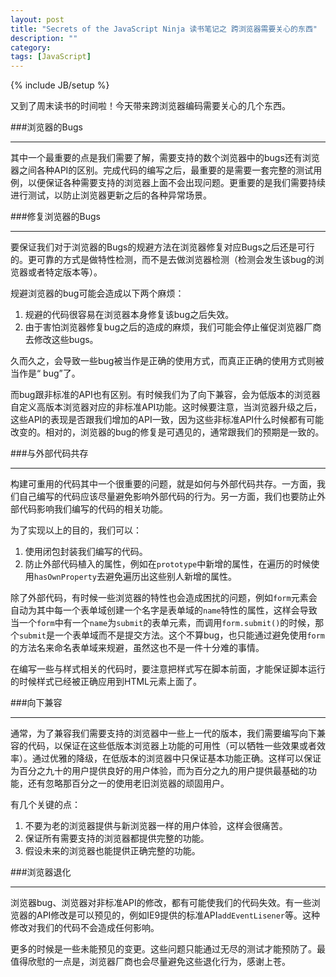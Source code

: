```yaml
---
layout: post
title: "Secrets of the JavaScript Ninja 读书笔记之 跨浏览器需要关心的东西"
description: ""
category: 
tags: [JavaScript]
---
```

{% include JB/setup %}

又到了周末读书的时间啦！今天带来跨浏览器编码需要关心的几个东西。

###浏览器的Bugs
____

其中一个最重要的点是我们需要了解，需要支持的数个浏览器中的bugs还有浏览器之间各种API的区别。完成代码的编写之后，最重要的是需要一套完整的测试用例，以便保证各种需要支持的浏览器上面不会出现问题。更重要的是我们需要持续进行测试，以防止浏览器更新之后的各种异常场景。

###修复浏览器的Bugs
____

要保证我们对于浏览器的Bugs的规避方法在浏览器修复对应Bugs之后还是可行的。更可靠的方式是做特性检测，而不是去做浏览器检测（检测会发生该bug的浏览器或者特定版本等）。

规避浏览器的bug可能会造成以下两个麻烦：

1. 规避的代码很容易在浏览器本身修复该bug之后失效。
2. 由于害怕浏览器修复bug之后的造成的麻烦，我们可能会停止催促浏览器厂商去修改这些bugs。

久而久之，会导致一些bug被当作是正确的使用方式，而真正正确的使用方式则被当作是“ bug”了。

而bug跟非标准的API也有区别。有时候我们为了向下兼容，会为低版本的浏览器自定义高版本浏览器对应的非标准API功能。这时候要注意，当浏览器升级之后，这些API的表现是否跟我们增加的API一致，因为这些非标准API什么时候都有可能改变的。相对的，浏览器的bug的修复是可遇见的，通常跟我们的预期是一致的。

###与外部代码共存
____

构建可重用的代码其中一个很重要的问题，就是如何与外部代码共存。一方面，我们自己编写的代码应该尽量避免影响外部代码的行为。另一方面，我们也要防止外部代码影响我们编写的代码的相关功能。

为了实现以上的目的，我们可以：

1. 使用闭包封装我们编写的代码。
2. 防止外部代码植入的属性，例如在`prototype`中新增的属性，在遍历的时候使用`hasOwnProperty`去避免遍历出这些别人新增的属性。

除了外部代码，有时候一些浏览器的特性也会造成困扰的问题，例如`form`元素会自动为其中每一个表单域创建一个名字是表单域的`name`特性的属性，这样会导致当一个`form`中有一个`name`为`submit`的表单元素，而调用`form.submit()`的时候，那个`submit`是一个表单域而不是提交方法。这个不算bug，也只能通过避免使用`form`的方法名来命名表单域来规避，虽然这也不是一件十分难的事情。

在编写一些与样式相关的代码时，要注意把样式写在脚本前面，才能保证脚本运行的时候样式已经被正确应用到HTML元素上面了。

###向下兼容
____

通常，为了兼容我们需要支持的浏览器中一些上一代的版本，我们需要编写向下兼容的代码，以保证在这些低版本浏览器上功能的可用性（可以牺牲一些效果或者效率）。通过优雅的降级，在低版本的浏览器中只保证基本功能正确。这样可以保证为百分之九十的用户提供良好的用户体验，而为百分之九的用户提供最基础的功能，还有忽略那百分之一的使用老旧浏览器的顽固用户。

有几个关键的点：

1. 不要为老的浏览器提供与新浏览器一样的用户体验，这样会很痛苦。
2. 保证所有需要支持的浏览器都提供完整的功能。
3. 假设未来的浏览器也能提供正确完整的功能。

###浏览器退化
____

浏览器bug、浏览器对非标准API的修改，都有可能使我们的代码失效。有一些浏览器的API修改是可以预见的，例如IE9提供的标准API`addEventLisener`等。这种修改对我们的代码不会造成任何影响。

更多的时候是一些未能预见的变更。这些问题只能通过无尽的测试才能预防了。最值得欣慰的一点是，浏览器厂商也会尽量避免这些退化行为，感谢上苍。
